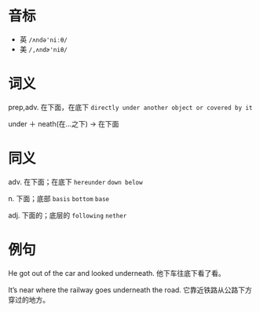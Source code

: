 # 音标

- 英 `/ʌndə'niːθ/`
- 美 `/,ʌndɚ'niθ/`

# 词义

prep,adv. 在下面，在底下
`directly under another object or covered by it`



under ＋ neath(在…之下) → 在下面

# 同义

adv. 在下面；在底下
`hereunder` `down below`

n. 下面；底部
`basis` `bottom` `base`

adj. 下面的；底层的
`following` `nether`

# 例句

He got out of the car and looked underneath.
他下车往底下看了看。

It’s near where the railway goes underneath the road.
它靠近铁路从公路下方穿过的地方。


